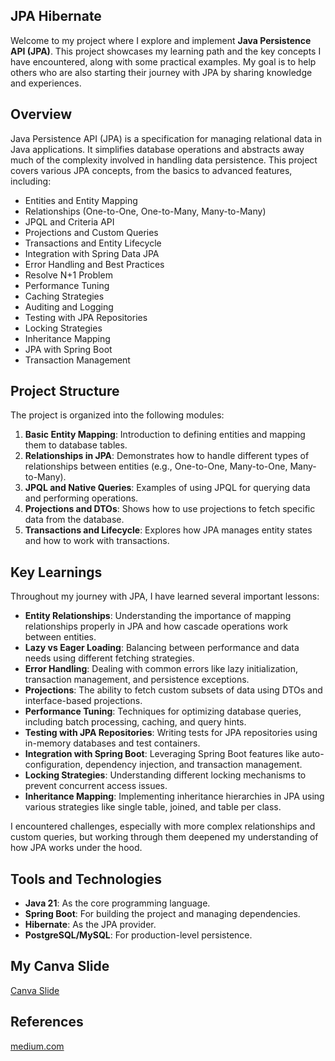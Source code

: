 ## JPA Hibernate

Welcome to my project where I explore and implement **Java Persistence API (JPA)**. This project showcases my learning path and the key concepts I have encountered, along with some practical examples. My goal is to help others who are also starting their journey with JPA by sharing knowledge and experiences.

## Overview

Java Persistence API (JPA) is a specification for managing relational data in Java applications. It simplifies database operations and abstracts away much of the complexity involved in handling data persistence. This project covers various JPA concepts, from the basics to advanced features, including:

- Entities and Entity Mapping
- Relationships (One-to-One, One-to-Many, Many-to-Many)
- JPQL and Criteria API
- Projections and Custom Queries
- Transactions and Entity Lifecycle
- Integration with Spring Data JPA
- Error Handling and Best Practices
- Resolve N+1 Problem
- Performance Tuning
- Caching Strategies
- Auditing and Logging
- Testing with JPA Repositories
- Locking Strategies
- Inheritance Mapping
- JPA with Spring Boot
- Transaction Management

## Project Structure

The project is organized into the following modules:

1. **Basic Entity Mapping**: Introduction to defining entities and mapping them to database tables.
2. **Relationships in JPA**: Demonstrates how to handle different types of relationships between entities (e.g., One-to-One, Many-to-One, Many-to-Many).
3. **JPQL and Native Queries**: Examples of using JPQL for querying data and performing operations.
4. **Projections and DTOs**: Shows how to use projections to fetch specific data from the database.
5. **Transactions and Lifecycle**: Explores how JPA manages entity states and how to work with transactions.

## Key Learnings

Throughout my journey with JPA, I have learned several important lessons:

- **Entity Relationships**: Understanding the importance of mapping relationships properly in JPA and how cascade operations work between entities.
- **Lazy vs Eager Loading**: Balancing between performance and data needs using different fetching strategies.
- **Error Handling**: Dealing with common errors like lazy initialization, transaction management, and persistence exceptions.
- **Projections**: The ability to fetch custom subsets of data using DTOs and interface-based projections.
- **Performance Tuning**: Techniques for optimizing database queries, including batch processing, caching, and query hints.
- **Testing with JPA Repositories**: Writing tests for JPA repositories using in-memory databases and test containers.
- **Integration with Spring Boot**: Leveraging Spring Boot features like auto-configuration, dependency injection, and transaction management.
- **Locking Strategies**: Understanding different locking mechanisms to prevent concurrent access issues.
- **Inheritance Mapping**: Implementing inheritance hierarchies in JPA using various strategies like single table, joined, and table per class.

I encountered challenges, especially with more complex relationships and custom queries, but working through them deepened my understanding of how JPA works under the hood.

## Tools and Technologies

- **Java 21**: As the core programming language.
- **Spring Boot**: For building the project and managing dependencies.
- **Hibernate**: As the JPA provider.
- **PostgreSQL/MySQL**: For production-level persistence.

## My Canva Slide
[Canva Slide](https://www.canva.com/design/DAGSScN4uCM/qsBbqE903xQzzkdiauTiSQ/edit?utm_content=DAGSScN4uCM&utm_campaign=designshare&utm_medium=link2&utm_source=sharebutton) 

## References
[medium.com](https://medium.com/jpa-java-persistence-api-guide)
